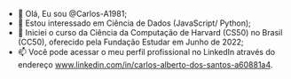 - 👋 Olá, Eu sou @Carlos-A1981;
- 👀 Estou interessado em Ciência de Dados (JavaScript/ Python);
- 🌱 Iniciei o curso da Ciência da Computação de Harvard (CS50) no Brasil (CC50), oferecido pela Fundação Estudar em Junho de 2022;
- 📫 Você pode acessar o meu perfil profissional no LinkedIn através do endereço www.linkedin.com/in/carlos-alberto-dos-santos-a60881a4.

  


<!---
Carlos-A1981/Carlos-A1981 is a ✨ special ✨ repository because its `README.md` (this file) appears on your GitHub profile.
You can click the Preview link to take a look at your changes.
--->
